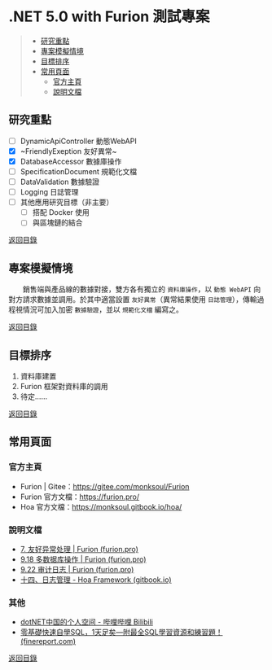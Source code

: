 # .NET 5.0 with Furion 測試專案

> * [研究重點](#研究重點)
> * [專案模擬情境](#專案模擬情境)
> * [目標排序](#目標排序)
> * [常用頁面](#常用頁面)
>   * [官方主頁](#官方主頁)
>   * [說明文檔](#說明文檔)

## 研究重點

- [ ] DynamicApiController 動態WebAPI
- [X] ~FriendlyExeption 友好異常~
- [X] DatabaseAccessor 數據庫操作
- [ ] SpecificationDocument 規範化文檔
- [ ] DataValidation 數據驗證
- [ ] Logging 日誌管理
- [ ] 其他應用研究目標（非主要）
  - [ ] 搭配 Docker 使用
  - [ ] 與區塊鏈的結合

[返回目錄](#net-50-with-furion-測試專案)

## 專案模擬情境

　　銷售端與產品線的數據對接，雙方各有獨立的 `資料庫操作`，以 `動態 WebAPI` 向對方請求數據並調用。於其中適當設置 `友好異常`（異常結果使用 `日誌管理`），傳輸過程視情況可加入加密 `數據驗證`，並以 `規範化文檔` 編寫之。

[返回目錄](#net-50-with-furion-測試專案)

## 目標排序

1. 資料庫建置
2. Furion 框架對資料庫的調用
3. 待定……

[返回目錄](#net-50-with-furion-測試專案)

## 常用頁面

### 官方主頁

* Furion | Gitee：https://gitee.com/monksoul/Furion
* Furion 官方文檔：https://furion.pro/
* Hoa 官方文檔：https://monksoul.gitbook.io/hoa/

### 說明文檔

* [7. 友好异常处理 | Furion (furion.pro)](https://furion.pro/docs/friendly-exception)
* [9.18 多数据库操作 | Furion (furion.pro)](https://furion.pro/docs/dbcontext-multi-database)
* [9.22 审计日志 | Furion (furion.pro)](https://furion.pro/docs/dbcontext-audit)
* [十四、日志管理 - Hoa Framework (gitbook.io)](https://monksoul.gitbook.io/hoa/rijiguanli)

### 其他

* [dotNET中国的个人空间 - 哔哩哔哩 Bilibili](https://space.bilibili.com/695987967?spm_id_from=333.788.b_765f7570696e666f.2)
* [零基礎快速自學SQL，1天足矣—附最全SQL學習資源和練習題！ (finereport.com)](https://www.finereport.com/tw/data-analysis/sql-3.html#SQLSQL)

[返回目錄](#net-50-with-furion-測試專案)
